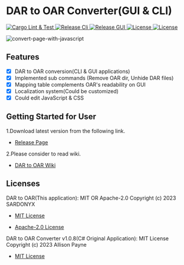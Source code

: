 # DAR to OAR Converter(GUI & CLI)

<div>
    <a href="https://github.com/SARDONYX-sard/dar-to-oar/actions/workflows/lint-and-test.yaml">
        <img src="https://github.com/SARDONYX-sard/dar-to-oar/actions/workflows/lint-and-test.yaml/badge.svg" alt="Cargo Lint & Test">
    </a>
    <a href="https://github.com/SARDONYX-sard/dar-to-oar/actions/workflows/release-cli.yaml">
        <img src="https://github.com/SARDONYX-sard/dar-to-oar/actions/workflows/release-cli.yaml/badge.svg" alt="Release Cli">
    </a>
    <a href="https://github.com/SARDONYX-sard/dar-to-oar/actions/workflows/release-gui.yaml">
        <img src="https://github.com/SARDONYX-sard/dar-to-oar/actions/workflows/release-gui.yaml/badge.svg" alt="Release GUI">
    </a>
    <a href="https://opensource.org/licenses/MIT">
        <img src="https://img.shields.io/badge/License-MIT-yellow.svg" alt="License">
    </a>
    <a href="https://opensource.org/licenses/Apache-2.0">
        <img src="https://img.shields.io/badge/License-Apache_2.0-blue.svg" alt="License">
    </a>
</div>

![convert-page-with-javascript](https://github.com/SARDONYX-sard/dar-to-oar/assets/68905624/7c793b67-b59e-4083-8e62-db029bdbc266)

## Features

- [x] DAR to OAR conversion(CLI & GUI applications)
- [x] Implemented sub commands (Remove OAR dir, Unhide DAR files)
- [x] Mapping table complements OAR's readability on GUI
- [x] Localization system(Could be customized)
- [x] Could edit JavaScript & CSS

## Getting Started for User

1.Download latest version from the following link.

- [Release Page](https://github.com/SARDONYX-sard/dar-to-oar/releases)

2.Please consider to read wiki.

- [DAR to OAR Wiki](https://github.com/SARDONYX-sard/dar-to-oar/wiki/)

## Licenses

DAR to OAR(This application): MIT OR Apache-2.0 Copyright (c) 2023 SARDONYX

- [MIT License](https://github.com/SARDONYX-sard/dar-to-oar/blob/main/LICENSE-MIT)

- [Apache-2.0 License](https://github.com/SARDONYX-sard/dar-to-oar/blob/main/LICENSE-APACHE)

DAR to OAR Converter v1.0.8(C# Original Application): MIT License Copyright (c)
2023 Allison Payne

- [MIT License](https://github.com/allison-payne/dar-to-oar/blob/1.0.8/LICENSE)
